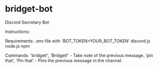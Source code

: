# bridget-bot
Discord Secretary Bot


Instructions:

Requirements:
  .env file with 'BOT_TOKEN=YOUR_BOT_TOKEN'
  discord.js
  node.js
  npm

Commands:
  'bridget!', 'Bridget!' - Take note of the previous message.
  'pin that', 'Pin that' - Pins the previous message in the channel.
